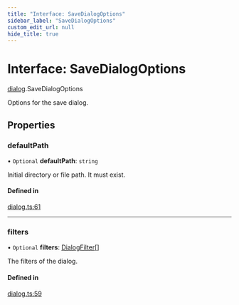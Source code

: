```yaml
---
title: "Interface: SaveDialogOptions"
sidebar_label: "SaveDialogOptions"
custom_edit_url: null
hide_title: true
---
```


# Interface: SaveDialogOptions

[dialog](../modules/dialog.md).SaveDialogOptions

Options for the save dialog.

## Properties

### defaultPath

• `Optional` **defaultPath**: `string`

Initial directory or file path. It must exist.

#### Defined in

[dialog.ts:61](https://github.com/tauri-apps/tauri/blob/4bee3a7/tooling/api/src/dialog.ts#L61)

___

### filters

• `Optional` **filters**: [DialogFilter](dialog.dialogfilter.md)[]

The filters of the dialog.

#### Defined in

[dialog.ts:59](https://github.com/tauri-apps/tauri/blob/4bee3a7/tooling/api/src/dialog.ts#L59)
